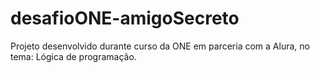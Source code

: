 # desafioONE-amigoSecreto
Projeto desenvolvido durante curso da ONE em parceria com a Alura, no tema: Lógica de programação.
